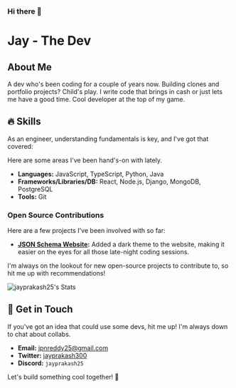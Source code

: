 ### Hi there 👋

#  Jay - The Dev 

## About Me

A dev who's been coding for a couple of years now. Building clones and portfolio projects? Child's play. I write code that brings in cash or just lets me have a good time. Cool developer at the top of my game.

## 🔥 Skills

As an engineer, understanding fundamentals is key, and I've got that covered:

Here are some areas I've been hand's-on with lately.

- **Languages:** JavaScript, TypeScript, Python, Java
- **Frameworks/Libraries/DB:** React, Node.js, Django, MongoDB, PostgreSQL
- **Tools:** Git

### Open Source Contributions

Here are a few projects I've been involved with so far:

- **[JSON Schema Website](https://github.com/json-schema-org/website):** Added a dark theme to the website, making it easier on the eyes for all those late-night coding sessions.

I'm always on the lookout for new open-source projects to contribute to, so hit me up with recommendations!

![jayprakash25's Stats](https://github-readme-stats.vercel.app/api?username=jayprakash25&theme=vue-dark&show_icons=true&hide_border=true&count_private=true)


## 💸 Get in Touch

If you've got an idea that could use some  devs, hit me up! I'm always down to chat about  collabs.

- **Email:** [jpnreddy25@gmail.com](mailto:jpnreddy25@gmail.com)
- **Twitter:** [jayprakash300](https://twitter.com/Jayprakash300)
- **Discord:** `jayprakash25`

Let's build something cool together! 🚀



